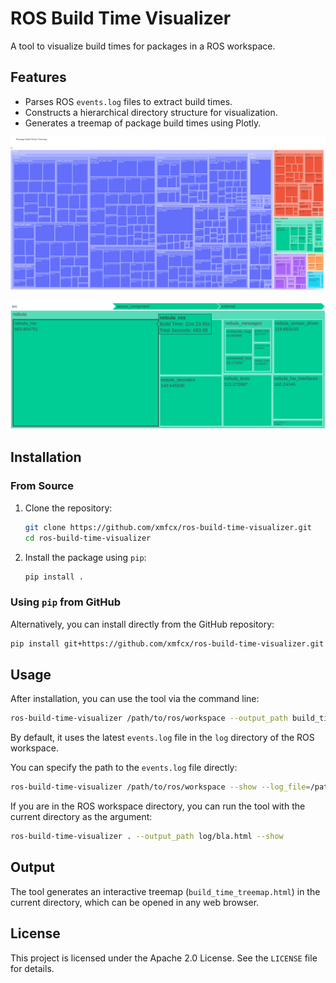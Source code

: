 # ROS Build Time Visualizer

A tool to visualize build times for packages in a ROS workspace.

## Features
- Parses ROS `events.log` files to extract build times.
- Constructs a hierarchical directory structure for visualization.
- Generates a treemap of package build times using Plotly.

![Build Time Treemap](media/screenshot-all.png)

![Build Time Treemap](media/screenshot-deeper.png)

## Installation

### From Source
1. Clone the repository:
    ```bash
    git clone https://github.com/xmfcx/ros-build-time-visualizer.git
    cd ros-build-time-visualizer
    ```
2. Install the package using `pip`:
    ```bash
    pip install .
    ```

### Using `pip` from GitHub
Alternatively, you can install directly from the GitHub repository:
```bash
pip install git+https://github.com/xmfcx/ros-build-time-visualizer.git
```

## Usage
After installation, you can use the tool via the command line:

```bash
ros-build-time-visualizer /path/to/ros/workspace --output_path build_time_treemap.html --show
```

By default, it uses the latest `events.log` file in the `log` directory of the ROS workspace.

You can specify the path to the `events.log` file directly:

```bash
ros-build-time-visualizer /path/to/ros/workspace --show --log_file=/path/to/ros/workspace/log/build_2024-12-14_00-22-01/events.log
```

If you are in the ROS workspace directory, you can run the tool with the current directory as the argument:

```bash
ros-build-time-visualizer . --output_path log/bla.html --show
```

## Output
The tool generates an interactive treemap (`build_time_treemap.html`) in the current directory, which can be opened in any web browser.

## License
This project is licensed under the Apache 2.0 License. See the `LICENSE` file for details.
